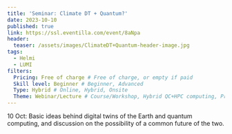 ```yaml
---
title: 'Seminar: Climate DT + Quantum?'
date: 2023-10-10
published: true
link: https://ssl.eventilla.com/event/8aNpa
header:
  teaser: /assets/images/ClimateDT+Quantum-header-image.jpg
tags:
  - Helmi
  - LUMI
filters:
  Pricing: Free of charge # Free of charge, or empty if paid
  Skill level: Beginner # Beginner, Advanced
  Type: Hybrid # Online, Hybrid, Onsite
  Theme: Webinar/Lecture # Course/Workshop, Hybrid QC+HPC computing, Programming, Webinar/Lecture
---
```

10 Oct: Basic ideas behind digital twins of the Earth and quantum computing, 
and discussion on the possibility of a common future of the two.

